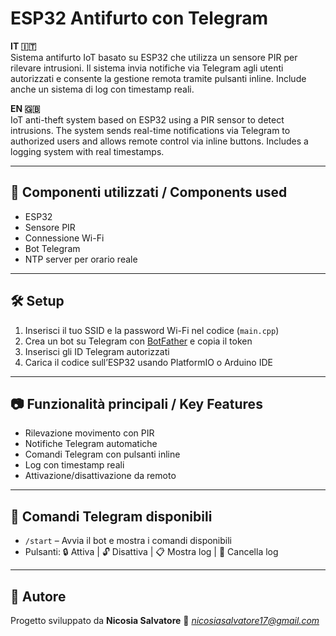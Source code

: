 # ESP32 Antifurto con Telegram

**IT 🇮🇹**  
Sistema antifurto IoT basato su ESP32 che utilizza un sensore PIR per rilevare intrusioni. Il sistema invia notifiche via Telegram agli utenti autorizzati e consente la gestione remota tramite pulsanti inline. Include anche un sistema di log con timestamp reali.

**EN 🇬🇧**  
IoT anti-theft system based on ESP32 using a PIR sensor to detect intrusions. The system sends real-time notifications via Telegram to authorized users and allows remote control via inline buttons. Includes a logging system with real timestamps.

---

## 🔧 Componenti utilizzati / Components used

- ESP32
- Sensore PIR
- Connessione Wi-Fi
- Bot Telegram
- NTP server per orario reale

---

## 🛠️ Setup

1. Inserisci il tuo SSID e la password Wi-Fi nel codice (`main.cpp`)
2. Crea un bot su Telegram con [BotFather](https://t.me/botfather) e copia il token
3. Inserisci gli ID Telegram autorizzati
4. Carica il codice sull’ESP32 usando PlatformIO o Arduino IDE

---

## 📷 Funzionalità principali / Key Features

- Rilevazione movimento con PIR
- Notifiche Telegram automatiche
- Comandi Telegram con pulsanti inline
- Log con timestamp reali
- Attivazione/disattivazione da remoto

---

## 📩 Comandi Telegram disponibili

- `/start` – Avvia il bot e mostra i comandi disponibili
- Pulsanti: 🔒 Attiva | 🔓 Disattiva | 📋 Mostra log | 🧹 Cancella log

---

## 🧠 Autore

Progetto sviluppato da **Nicosia Salvatore** 
📧 *nicosiasalvatore17@gmail.com*
